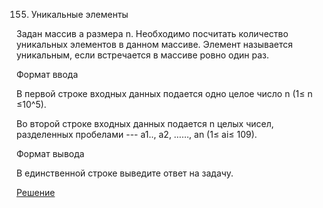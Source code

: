 155. Уникальные элементы

Задан массив a размера n. Необходимо посчитать количество уникальных элементов в данном массиве. Элемент называется уникальным, если встречается в массиве ровно один раз.

Формат ввода

В первой строке входных данных подается одно целое число n (1≤ n ≤10^5).

Во второй строке входных данных подается n целых чисел, разделенных пробелами --- a1.., a2, ……, an (1≤ ai≤ 109).

Формат вывода

В единственной строке выведите ответ на задачу.

[Решение](solution.py)